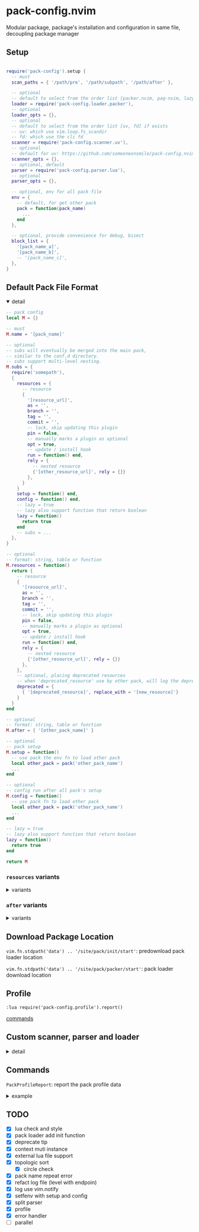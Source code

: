 # pack-config.nvim

Modular package, package's installation and configuration in same file, decoupling package manager

## Setup

```lua

require('pack-config').setup {
  -- must
  scan_paths = { '/path/pre', '/path/subpath', '/path/after' },

  -- optional
  -- default to select from the order list [packer.nvim, paq-nvim, lazy.nvim] if exists
  loader = require('pack-config.loader.packer'),
  -- optional
  loader_opts = {},
  -- optional
  -- default to select from the order list [uv, fd] if exists
  -- uv: which use vim.loop.fs_scandir
  -- fd: which use the cli fd
  scanner = require('pack-config.scanner.uv'),
  -- optional
  -- default for uv: https://github.com/someoneonsmile/pack-config.nvim/blob/main/lua/pack-config/scanner/uv.lua#L3C1-L8C2
  scanner_opts = {},
  -- optional, default
  parser = require('pack-config.parser.lua'),
  -- optional
  parser_opts = {},

  -- optional, env for all pack file
  env = {
    -- default, for get other pack
    pack = function(pack_name)
      ...
    end
  },

  -- optional, provide convenience for debug, bisect
  block_list = {
    '[pack_name_a]',
    '[pack_name_b]',
    -- '[pack_name_c]',
  },
}
```

## Default Pack File Format

<details open>

<summary> detail </summary>

```lua
-- pack config
local M = {}

-- must
M.name = '[pack_name]'

-- optional
-- subs will eventually be merged into the main pack,
-- similar to the conf.d directory.
-- subs support multi-level nesting.
M.subs = {
  require('somepath'),
  {
    resources = {
      -- resource
      {
        '[resource_url]',
        as = '',
        branch = '',
        tag = '',
        commit = '',
        -- lock, skip updating this plugin
        pin = false,
        -- manually marks a plugin as optional
        opt = true,
        -- update / install hook
        run = function() end,
        rely = {
          -- nested resource
          {'[other_resource_url]', rely = {}}
        },
      }
    }
    setup = function() end,
    config = function() end,
    -- lazy = true
    -- lazy also support function that return boolean
    lazy = function()
      return true
    end
    -- subs = ...
  },
}

-- optional
-- format: string, table or function
M.resources = function()
  return {
    -- resource
    {
      '[resource_url]',
      as = '',
      branch = '',
      tag = '',
      commit = '',
      -- lock, skip updating this plugin
      pin = false,
      -- manually marks a plugin as optional
      opt = true,
      -- update / install hook
      run = function() end,
      rely = {
        -- nested resource
        {'[other_resource_url]', rely = {}}
      },
    },
    -- optional, placing deprecated resources
    -- when 'deprecated_resource' use by other pack, will log the deprecated and replace_with tip
    deprecated = {
      { '[deprecated_resource]', replace_with = '[new_resource]'}
    }
  }
end

-- optional
-- format: string, table or function
M.after = { '[other_pack_name]' }

-- optional
-- pack setup
M.setup = function()
  -- use pack the env fn to load other pack
  local other_pack = pack('other_pack_name')
  ...
end

-- optional
-- config run after all pack's setup
M.config = function()
  -- use pack fn to load other pack
  local other_pack = pack('other_pack_name')
  ...
end

-- lazy = true
-- lazy also support function that return boolean
lazy = function()
  return true
end

return M
```

### `resources` variants

<details>

<summary> variants </summary>

- string

```lua
M.resources = 'resource_url'
```

- table

```lua
M.resources = { 'resource_url_a',  'resource_url_b'}
```

- full table

```lua
M.resources = {
  {
    '[resource_url_a]',
    as = '',
    branch = '',
    tag = '',
    commit = '',
    pin = false,
    opt = false,
    run = function() end,
    rely = {
      -- nested resource
      {'[other_resource_url]', rely = {}}
    },
  },
  {
    '[resource_url_b]',
    as = '',
    branch = '',
    tag = '',
    commit = '',
    pin = false,
    opt = true,
    run = function() end,
    rely = {
      -- nested resource
      {'[other_resource_url]', rely = {}}
    },
  },
  -- optional, placing deprecated resources
  -- when use by other pack, will log the deprecated tip
  deprecated = {
    { '[deprecated_resource_a]', replace_with = '[new_resource_a]'}
    { '[deprecated_resource_b]', replace_with = '[new_resource_b]'}
  }
}

```

- function

```lua
M.resources = function()
  return 'all_kind_above'
end
```

</details>

### `after` variants

<details>

<summary> variants </summary>

- string

```lua
M.after = 'other_pack_name'
```

- table

```lua
M.after = { 'other_pack_name_a', 'other_pack_name_b' }
```

- function

```lua
M.after = function()
  return 'all_kind_above'
end

```

</details>

</details>

## Download Package Location

`vim.fn.stdpath('data') .. '/site/pack/init/start'`: predownload pack loader location

`vim.fn.stdpath('data') .. '/site/pack/packer/start'`: pack loader download location

## Profile

`:lua require('pack-config.profile').report()`

[commands](#Commands)

## Custom scanner, parser and loader

<details>

<summary> detail </summary>

### Scanner

to get the pack file

<details>

<summary> Format </summary>

```lua
local M = {}

M.exist = bool or function return bool

-- optional
M.init = function(opts) end

-- scan the paths return the pack_files
M.scan = function(paths)

end
```

</details>

### Parser

to parse the pack file

<details>

<summary> Format </summary>

```lua
local M = {}

M.exist = bool or function return bool

-- optional
M.init = function(opts) end

M.is_pack = function(pack) return true end

-- parse the pack file to the format
M.parse = function(pack)
return {
  name = '',
  resources = string, table or function,
  after = string, table or function,
  setup = function() end
  config = function() end
}
end
```

</details>

### Loader

use package manager to load the pack

<details>

<summary> Format </summary>

```lua
local M = {}

M.exist = bool or function return bool

-- optional
M.init = function(opts) end

-- parse the pack file to the format
M.load = function(packs)

end
```

</details>

</details>

## Commands

`PackProfileReport`: report the pack profile data

<details>

<summary> example </summary>

| index | group        | item              | time  |
| ----- | ------------ | ----------------- | ----- |
| 1     | setup-config | lsp::setup        | 13.42 |
| 2     | setup-config | telescope::setup  | 12.60 |
| 3     | setup-config | theme::config     | 11.64 |
| 4     | setup-config | complete::setup   | 11.23 |
| 5     | setup-config | statusline::setup | 10.15 |

</details>

## TODO

- [x] lua check and style
- [x] pack loader add init function
- [x] deprecate tip
- [x] context muti instance
- [x] external lua file support
- [x] topologic sort
  - [x] circle check
- [x] pack name repeat error
- [x] refact log file (level with endpoin)
- [x] log use vim.notify
- [x] setfenv with setup and config
- [x] split parser
- [x] profile
- [x] error handler
- [ ] parallel
